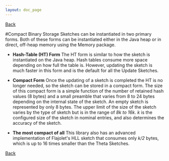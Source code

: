 ```yaml
---
layout: doc_page
---
```

[Back](/docs/Features.html)

#Compact Binary Storage
Sketches can be instantiated in two primary forms.  Both of these forms can be instantiated either in the Java heap or in direct, off-heap memory using the Memory package.

* <b>Hash-Table (HT) Form</b>
The HT form is similar to how the sketch is instantiated on the Java heap.  Hash tables consume more space depending on how full the table is.  However, updating the sketch is much faster in this form and is the default for all the Update Sketches.

* <b>Compact Form</b>
Once the updating of a sketch is completed the HT is no longer needed, so the sketch can be stored in a compact form.  The size of this compact form is a simple function of the number of retained hash values (8 bytes) and a small preamble that varies from 8 to 24 bytes depending on the internal state of the sketch.  An empty sketch is represented by only 8 bytes.  The upper limit of the size of the sketch varies by the type of sketch but is in the range of <i>8*k to 16*k</i>.  <i>k</i> is the configured size of the sketch in nominal entries, and also determines the accuracy of the sketch.  

* <b>The most compact of all</b>
This library also has an advanced implementation of Flajolet's HLL sketch that consumes only <i>k/2</i> bytes, which is up to 16 times smaller than the Theta Sketches.

[Back](/docs/Features.html)
